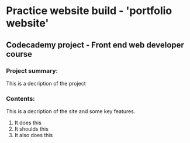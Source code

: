 #  Practice website build - 'portfolio website'

## Codecademy project - Front end web developer course

### Project summary:

This is a decription of the project

### Contents:

This is a decription of the site and some key features. 

1) It does this
2) It shoulds this
3) It also does this